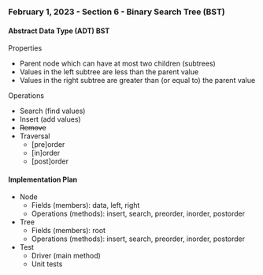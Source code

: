 ### February 1, 2023 - Section 6 - Binary Search Tree (BST)

#### Abstract Data Type (ADT) BST

Properties

- Parent node which can have at most two children (subtrees)
- Values in the left subtree are less than the parent value
- Values in the right subtree are greater than (or equal to) the parent value

Operations

- Search (find values)
- Insert (add values)
- ~~Remove~~
- Traversal
  - [pre]order
  - [in]order
  - [post]order

#### Implementation Plan

- Node
  - Fields (members): data, left, right
  - Operations (methods): insert, search, preorder, inorder, postorder
- Tree
  - Fields (members): root
  - Operations (methods): insert, search, preorder, inorder, postorder
- Test
  - Driver (main method)
  - Unit tests
